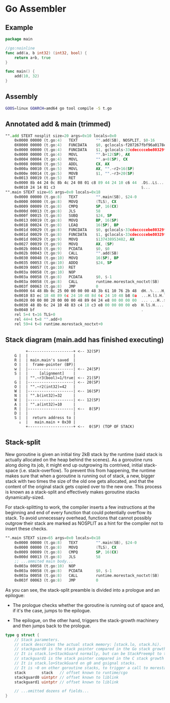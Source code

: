 # Go Assembler

## Example

```go
package main

//go:noinline
func add(a, b int32) (int32, bool) {
    return a+b, true
}

func main() {
    add(10, 32)
}
```

## Assembly

```bash
GOOS=linux GOARCH=amd64 go tool compile -S t.go
```

## Annotated add & main (trimmed)

```asm
"".add STEXT nosplit size=20 args=0x10 locals=0x0
    0x0000 00000 (t.go:4)   TEXT        "".add(SB), NOSPLIT, $0-16                                   # $0-16: frameSize-argumentSize, NOSPLIT: no stack-split preamble
    0X0000 00000 (t.go:4)   FUNCDATA    $0, gclocals·f207267fbf96a0178e8758c6e3e0ce28(SB)            # GC infos, introduced by compiler
    0x0000 00000 (t.go:4)   FUNCDATA    $1, gclocals·33cdeccccebe80329f1fdbee7f5874cb(SB)
    0x0000 00000 (t.go:4)   MOVL        "".b+12(SP), AX                                              # arg b
    0x0004 00004 (t.go:4)   MOVL        "".a+8(SP), CX                                               # arg a
    0x0008 00008 (t.go:5)   ADDL        CX, AX
    0x000a 00010 (t.go:5)   MOVL        AX, "".~r2+16(SP)                                            # first return value (int32)
    0x000e 00014 (t.go:5)   MOVB        $1, "".~r3+20(SP)                                            # second return value (bool true)
    0x0013 00019 (t.go:5)   RET                                                                      # jump to return address stored in 0(SP)
    0x0000 8b 44 24 0c 8b 4c 24 08 01 c8 89 44 24 10 c6 44  .D$..L$....D$..D
    0x0010 24 14 01 c3                                      $...
"".main STEXT size=65 args=0x0 locals=0x18
    0x0000 00000 (t.go:8)   TEXT        "".main(SB), $24-0
    0x0000 00000 (t.go:8)   MOVQ        (TLS), CX                                                    # stack-split prologue
    0x0009 00009 (t.go:8)   CMPQ        SP, 16(CX)
    0x000d 00013 (t.go:8)   JLS         58
    0x000f 00015 (t.go:8)   SUBQ        $24, SP                                                      # make stack frame for main (24 = 8:uintptr + 4:aligned bool + 4:int32 + 4:int32 + 4:int32)
    0x0013 00019 (t.go:8)   MOVQ        BP, 16(SP)                                                   # save caller's BP
    0x0018 00024 (t.go:8)   LEAQ        16(SP), BP                                                   # get main stack frame's BP
    0x001d 00029 (t.go:8)   FUNCDATA    $0, gclocals·33cdeccccebe80329f1fdbee7f5874cb(SB)            # GC infos, introduced by compiler
    0x001d 00029 (t.go:8)   FUNCDATA    $1, gclocals·33cdeccccebe80329f1fdbee7f5874cb(SB)
    0x001d 00029 (t.go:9)   MOVQ        $137438953482, AX                                            # $137438953482: b:32+a:10 (int64); $echo 'obase=2;137438953482' | bc
    0x0027 00039 (t.go:9)   MOVQ        AX, (SP)
    0x002b 00043 (t.go:9)   PCDATA      $0, $0                                                       # GC infos, introduced by compiler
    0x002b 00043 (t.go:9)   CALL        "".add(SB)                                                   # also push the return address on top of the stack
    0x0030 00048 (t.go:10)  MOVQ        16(SP), BP                                                   # resume caller's BP
    0x0035 00053 (t.go:10)  ADDQ        $24, SP                                                      # destroy main stack frame
    0x0039 00057 (t.go:10)  RET
    0x003a 00058 (t.go:10)  NOP                                                                      # some platform cannot jump to call, which may lead to very dark places
    0x003a 00058 (t.go:8)   PCDATA      $0, $-1                                                      # GC infos, introduced by compiler
    0x003a 00058 (t.go:8)   CALL        runtime.morestack_noctxt(SB)                                 # stack-split epilogue
    0x003f 00063 (t.go:8)   JMP         0
    0x0000 64 48 8b 0c 25 00 00 00 00 48 3b 61 10 76 2b 48  dH..%....H;a.v+H
    0x0010 83 ec 18 48 89 6c 24 10 48 8d 6c 24 10 48 b8 0a  ...H.l$.H.l$.H..
    0x0020 00 00 00 20 00 00 00 48 89 04 24 e8 00 00 00 00  ... ...H..$.....
    0x0030 48 8b 6c 24 10 48 83 c4 18 c3 e8 00 00 00 00 eb  H.l$.H..........
    0x0040 bf                                               .
    rel 5+4 t=16 TLS+0
    rel 44+4 t=8 "".add+0
    rel 59+4 t=8 runtime.morestack_noctxt+0
```

## Stack diagram (main.add has finished executing)

```text
         +--------------------+ <-- 32(SP)
    G |  |                    |
    R |  | main.main's saved  |
    O |  |  frame-pointer (BP)|
    w |  |--------------------| <-- 24(SP)
    S |  |     [alignment]    |
      |  | "".~r3(bool)=1/true| <-- 21(SP)
    G |  |--------------------| <-- 20(SP)
    O |  | "".~r2(int32)=42   |
    W |  |--------------------| <-- 16(SP)
    N |  | "".b(int32)=32     |
    W |  |--------------------| <-- 12(SP)
    A |  | "".a(int32)=10     |
    R |  |--------------------| <--  8(SP)
    D |  |                    |
    S |  |  return address to |
      ↓  |   main.main + 0x30 |
         +--------------------+ <--  0(SP) (TOP OF STACK)
```

## Stack-split

New goroutine is given an initial tiny 2kB stack by the runtime (said stack is
actually allocated on the heap behind the scenes). As a goroutine runs along
doing its job, it might end up outgrowing its contrived, initial stack-space
(i.e. stack-overflow). To prevent this from happening, the runtime makes sure
that when a goroutine is running out of stack, a new, bigger stack with two
times the size of the old one gets allocated, and that the content of the
original stack gets copied over to the new one. This process is known as a
stack-split and effectively makes goroutine stacks dynamically-sized.

For stack-splitting to work, the compiler inserts a few instructions at the
beginning and end of every function that could potentially overflow its stack.
To avoid unnecessary overhead, functions that cannot possibly outgrow their
stack are marked as NOSPLIT as a hint for the compiler not to insert these
checks.

```asm
"".main STEXT size=65 args=0x0 locals=0x18
    0x0000 00000 (t.go:8)   TEXT        "".main(SB), $24-0
    0x0000 00000 (t.go:8)   MOVQ        (TLS), CX                                                    # stack-split prologue
    0x0009 00009 (t.go:8)   CMPQ        SP, 16(CX)                                                   # compare SP and g.stackguard0
    0x000d 00013 (t.go:8)   JLS         58                                                           # jump to epilogue if SP < g.stackguard0
    ;; ...ommited main body...
    0x003a 00058 (t.go:10)  NOP                                                                      # some platform cannot jump to call, which may lead to very dark places
    0x003a 00058 (t.go:8)   PCDATA      $0, $-1                                                      # GC infos, introduced by compiler
    0x003a 00058 (t.go:8)   CALL        runtime.morestack_noctxt(SB)                                 # stack-split epilogue
    0x003f 00063 (t.go:8)   JMP         0                                                            # jump back to start again
```

As you can see, the stack-split preamble is divided into a prologue and an
epilogue:

- The prologue checks whether the goroutine is running out of space and, if it's
  the case, jumps to the epilogue.

- The epilogue, on the other hand, triggers the stack-growth machinery and then
  jumps back to the prologue.

```go
type g struct {
	// Stack parameters.
	// stack describes the actual stack memory: [stack.lo, stack.hi).
	// stackguard0 is the stack pointer compared in the Go stack growth prologue.
	// It is stack.lo+StackGuard normally, but can be StackPreempt to trigger a preemption.
	// stackguard1 is the stack pointer compared in the C stack growth prologue.
	// It is stack.lo+StackGuard on g0 and gsignal stacks.
	// It is ~0 on other goroutine stacks, to trigger a call to morestackc (and crash).
	stack       stack   // offset known to runtime/cgo
	stackguard0 uintptr // offset known to liblink
	stackguard1 uintptr // offset known to liblink

    // ...omitted dozens of fields...
}
```
